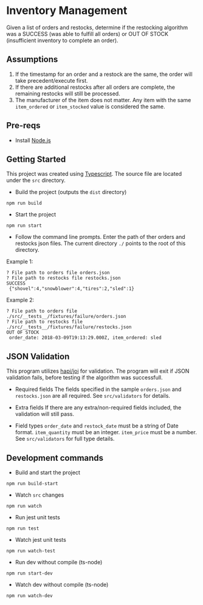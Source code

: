 # Inventory Management

Given a list of orders and restocks, determine if the restocking algorithm was a SUCCESS (was able to fulfill all orders) or OUT OF STOCK (insufficient inventory to complete an order).

## Assumptions
1. If the timestamp for an order and a restock are the same, the order will take precedent/execute first.
2. If there are additional restocks after all orders are complete, the remaining restocks will still be processed.
3. The manufacturer of the item does not matter. Any item with the same `item_ordered` or `item_stocked` value is considered the same.

## Pre-reqs
- Install [Node.js](https://nodejs.org/en/)

## Getting Started
This project was created using [Typescript](https://github.com/microsoft/TypeScript). The source file are located under the `src` directory.

- Build the project (outputs the `dist` directory)
```
npm run build
```
- Start the project
```
npm run start
```

- Follow the command line prompts. Enter the path of ther orders and restocks json files. The current directory `./` points to the root of this directory.

Example 1:
```
? File path to orders file orders.json
? File path to restocks file restocks.json
SUCCESS
 {"shovel":4,"snowblower":4,"tires":2,"sled":1}
 ```

Example 2:
```
? File path to orders file ./src/__tests__/fixtures/failure/orders.json
? File path to restocks file ./src/__tests__/fixtures/failure/restocks.json
OUT OF STOCK
 order_date: 2018-03-09T19:13:29.000Z, item_ordered: sled
``` 

 ## JSON Validation
 This program utilizes [hapi/joi](https://github.com/hapijs/joi) for validation. The program will exit if JSON validation fails, before testing if the algorithm was successfull.
 
 - Required fields
 The fields specified in the sample `orders.json` and `restocks.json` are all required.
See `src/validators` for details.

- Extra fields
If there are any extra/non-required fields included, the validation will still pass.

- Field types
`order_date` and `restock_date` must be a string of Date format.
`item_quantity` must be an integer.
`item_price` must be a number.
See `src/validators` for full type details.
 
## Development commands
- Build and start the project
```
npm run build-start
```
- Watch `src` changes
```
npm run watch
```
- Run jest unit tests
```
npm run test
```
- Watch jest unit tests
```
npm run watch-test
```
- Run dev without compile (ts-node)
```
npm run start-dev
```
- Watch dev without compile (ts-node)
```
npm run watch-dev
```